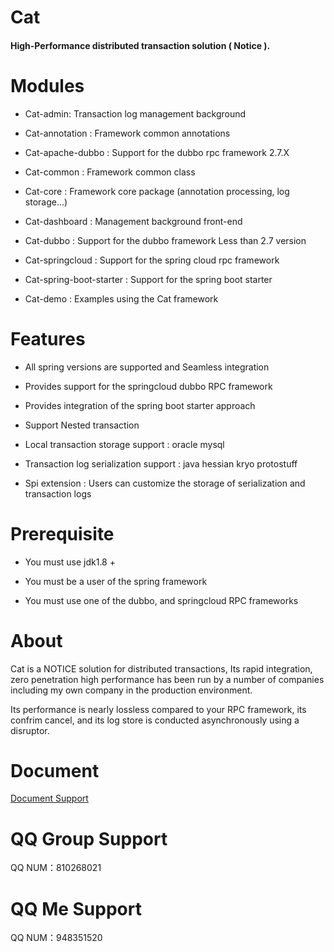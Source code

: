 Cat
================

#### High-Performance distributed transaction solution ( Notice ).


# Modules

  * Cat-admin: Transaction log management background
  
  * Cat-annotation : Framework common annotations
  
  * Cat-apache-dubbo : Support for the dubbo rpc framework 2.7.X

  * Cat-common :  Framework common class
  
  * Cat-core : Framework core package (annotation processing, log storage...)              
  
  * Cat-dashboard : Management background front-end
  
  * Cat-dubbo : Support for the dubbo framework Less than 2.7 version
  
  * Cat-springcloud : Support for the spring cloud rpc framework
  
  * Cat-spring-boot-starter : Support for the spring boot starter
  
  * Cat-demo : Examples using the Cat framework
 
#  Features
   
   *  All spring versions are supported and Seamless integration
   
   *  Provides support for the springcloud dubbo RPC framework
   
   *  Provides integration of the spring boot starter approach
   
   *  Support Nested transaction 
   
   *  Local transaction storage support :  oracle mysql 
   
   *  Transaction log serialization support : java hessian kryo protostuff
   
   *  Spi extension : Users can customize the storage of serialization and transaction logs

# Prerequisite 

  * You must use jdk1.8 +
  
  * You must be a user of the spring framework
  
  * You must use one of the dubbo, and springcloud RPC frameworks 
  
# About 

   Cat is a NOTICE solution for distributed transactions, Its rapid integration, zero penetration high performance has been run by a number of companies including my own company in the production environment.
  
   Its performance is nearly lossless compared to your RPC framework, its confrim cancel, and its log store is conducted asynchronously using a disruptor.
   
   
# Document
[Document Support](http://note.youdao.com/noteshare?id=0a11948424121449a5ec8a6c5e8507d4)

# QQ Group Support
  QQ NUM：810268021

# QQ Me Support
  QQ NUM：948351520
  
 



